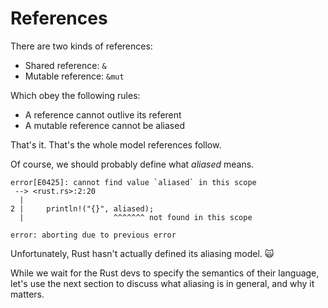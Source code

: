 # References

There are two kinds of references:

* Shared reference: `&`
* Mutable reference: `&mut`

Which obey the following rules:

* A reference cannot outlive its referent
* A mutable reference cannot be aliased

That's it. That's the whole model references follow.

Of course, we should probably define what *aliased* means.

```text
error[E0425]: cannot find value `aliased` in this scope
 --> <rust.rs>:2:20
  |
2 |     println!("{}", aliased);
  |                    ^^^^^^^ not found in this scope

error: aborting due to previous error
```

Unfortunately, Rust hasn't actually defined its aliasing model. 🙀

While we wait for the Rust devs to specify the semantics of their language,
let's use the next section to discuss what aliasing is in general, and why it
matters.
